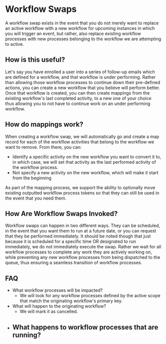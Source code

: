 # Workflow Swaps

A workflow swap exists in the event that you do not merely want to replace an active workflow with a new workflow 
for upcoming instances in which you will trigger an event, but rather, also replace existing workflow processes with 
new processes belonging to the workflow we are attempting to active.

## How is this useful?

Let's say you have enrolled a user into a series of follow-up emails which are defined for a workflow, and that workflow
is under performing.  Rather than allowing those workflow processes to continue down their pre-defined actions, you 
can create a new workflow that you believe will perform better.  Once that workflow is created, you can then create 
mappings from the existing workflow's last completed activity, to a new one of your choice thus allowing you to not 
have to continue work on an under performing workflow.

## How do mappings work?

When creating a workflow swap, we will automatically go and create a map record for each of the workflow activities 
that belong to the workflow we want to remove.  From there, you can:

- Identify a specific activity on the new workflow you want to convert it to, in which case, we will set that 
  activity as the last performed activity of the workflow process.
- Not specify a new activity on the new workflow, which will make it start from the beginning

As part of the mapping process, we support the ability to optionally move existing outputted workflow process tokens 
so that they can still be used in the event that you need them.

## How Are Workflow Swaps Invoked?

Workflow swaps can happen in two different ways.  They can be scheduled, in the event that you want them to run at a 
future date, or you can request that they be performed immediately.  It should be noted though that just because it 
is scheduled for a specific time OR designated to run immediately, we do not immediately execute the swap.  Rather 
we wait for all workflow processes to complete any work they are actively working on, while preventing any new 
workflow processes from being dispatched to the queue, thus ensuring a seamless transition of workflow processes.

## FAQ
- What workflow processes will be impacted?
  - We will look for any workflow processes defined by the active scope that match the originating workflow's primary 
  key.
- What will happen to the originating workflow?
  - We will mark it as cancelled.
- What happens to workflow processes that are running?
  - 

